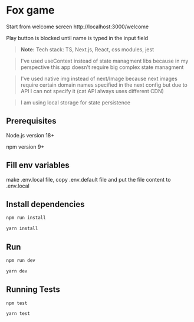 # Fox game

Start from welcome screen
http://localhost:3000/welcome

Play button is blocked until name is typed in the input field

> **Note:**
> Tech stack: TS, Next.js, React, css modules, jest

> I've used useContext instead of state managment libs because in my perspective this app doesn't require big complex state managment

> I've used native img instead of next/Image because next images require certain domain names specified in the next config but due to API I can not specify it (cat API always uses different CDN)

> I am using local storage for state persistence

## Prerequisites

Node.js version 18+

npm version 9+

## Fill env variables

make .env.local file, copy .env.default file and put the file content to .env.local

## Install dependencies

```bash
npm run install
```

```bash
yarn install
```

## Run

```bash
npm run dev
```

```bash
yarn dev
```

## Running Tests

```bash
npm test
```

```bash
yarn test
```
